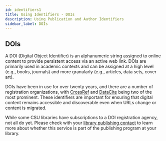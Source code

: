 ```yaml
---
id: identifiers1
title: Using Identifiers - DOIs
description: Using Publication and Author Identifiers
sidebar_label: DOIs
---
```


## DOIs
A DOI (Digital Object Identifier) is an alphanumeric string assigned to online content to provide persistent access via an active web link. DOIs are primarily used in academic contexts and can be assigned at a high level (e.g., books, journals) and more granularly (e.g., articles, data sets, cover art).

DOIs have been in use for over twenty years, and there are a number of registration organizations, with [CrossRef](https://www.crossref.org/) and [DataCite](https://datacite.org/) being two of the most prominent. These identifiers are important for ensuring that digital content remains accessible and discoverable even when URLs change or content is migrated.

While some CSU libraries have subscriptions to a DOI registration agency, not all do yet. Please check with your [library publishing contact](contacts.md) to learn more about whether this service is part of the publishing program at your library.
